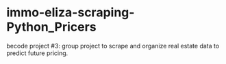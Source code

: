 # immo-eliza-scraping-Python_Pricers
becode project #3: group project to scrape and organize real estate data to predict future pricing.
